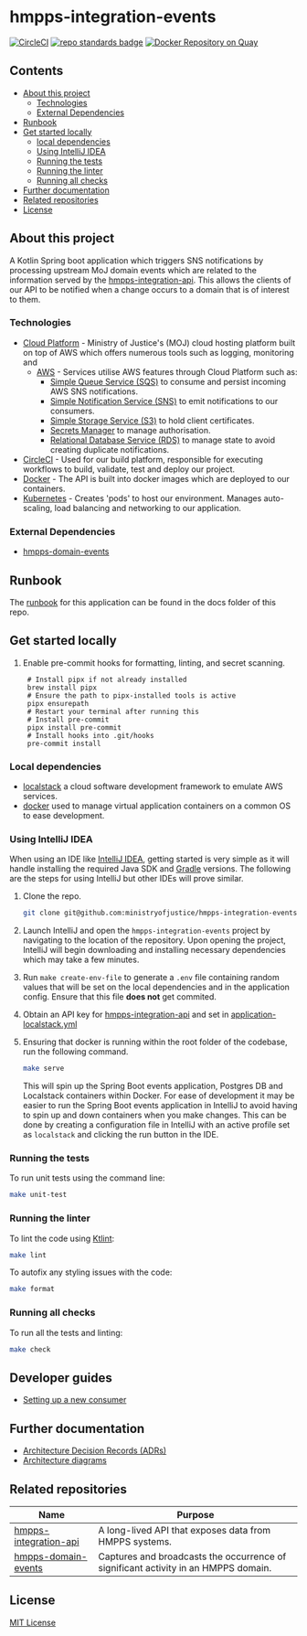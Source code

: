 # hmpps-integration-events

[![CircleCI](https://dl.circleci.com/status-badge/img/gh/ministryofjustice/hmpps-integration-events/tree/main.svg?style=svg)](https://dl.circleci.com/status-badge/redirect/gh/ministryofjustice/hmpps-integration-events/tree/main)
[![repo standards badge](https://img.shields.io/badge/endpoint.svg?&style=flat&logo=github&url=https%3A%2F%2Foperations-engineering-reports.cloud-platform.service.justice.gov.uk%2Fapi%2Fv1%2Fcompliant_public_repositories%2Fhmpps-integration-events)](https://operations-engineering-reports.cloud-platform.service.justice.gov.uk/public-report/hmpps-integration-events "Link to report")
[![Docker Repository on Quay](https://img.shields.io/badge/quay.io-repository-2496ED.svg?logo=docker)](https://quay.io/repository/hmpps/hmpps-integration-events)

## Contents

- [About this project](#about-this-project)
  - [Technologies](#technologies)
  - [External Dependencies](#external-dependencies)
- [Runbook](#runbook)
- [Get started locally](#get-started-locally)
  - [local dependencies](#local-dependencies)
  - [Using IntelliJ IDEA](#using-intellij-idea)
  - [Running the tests](#running-the-tests)
  - [Running the linter](#running-the-linter)
  - [Running all checks](#running-all-checks)
- [Further documentation](#further-documentation)
- [Related repositories](#related-repositories)
- [License](#license)

## About this project

A Kotlin Spring boot application which triggers SNS notifications by processing upstream MoJ domain events which are related to the information served by the [hmpps-integration-api](https://github.com/ministryofjustice/hmpps-integration-api). This allows the clients of our API to be notified when a change occurs to a domain that is of interest to them.

### Technologies

- [Cloud Platform](https://user-guide.cloud-platform.service.justice.gov.uk/#cloud-platform-user-guide) - Ministry of
  Justice's (MOJ) cloud hosting platform built on top of AWS which offers numerous tools such as logging, monitoring and
  - [AWS](https://aws.amazon.com/) - Services utilise AWS features through Cloud Platform such
    as:
    - [Simple Queue Service (SQS)](https://aws.amazon.com/sqs/) to consume and persist incoming AWS SNS notifications.
    - [Simple Notification Service (SNS)](https://aws.amazon.com/sns/) to emit notifications to our consumers.
    - [Simple Storage Service (S3)](https://aws.amazon.com/s3/) to hold client certificates.
    - [Secrets Manager](https://aws.amazon.com/secrets-manager/) to manage authorisation.
    - [Relational Database Service (RDS)](https://aws.amazon.com/rds/) to manage state to avoid creating duplicate notifications.
- [CircleCI](https://circleci.com/developer) - Used for our build platform, responsible for executing workflows to
  build, validate, test and deploy our project.
- [Docker](https://www.docker.com/) - The API is built into docker images which are deployed to our containers.
- [Kubernetes](https://kubernetes.io/docs/home/) - Creates 'pods' to host our environment. Manages auto-scaling, load
  balancing and networking to our application.

### External Dependencies

- [hmpps-domain-events](https://github.com/ministryofjustice/hmpps-domain-events)

## Runbook

The [runbook](https://github.com/ministryofjustice/hmpps-integration-events/tree/main/docs/runbook.md) for this application can be found in the docs folder of this repo.

## Get started locally

1. Enable pre-commit hooks for formatting, linting, and secret scanning.

   ```
    # Install pipx if not already installed
    brew install pipx
    # Ensure the path to pipx-installed tools is active
    pipx ensurepath
    # Restart your terminal after running this
    # Install pre-commit
    pipx install pre-commit
    # Install hooks into .git/hooks
    pre-commit install
   ```
### Local dependencies

- [localstack](https://www.localstack.cloud/) a cloud software development framework to emulate AWS services.
- [docker](https://www.docker.com/) used to manage virtual application containers on a common OS to ease development.

### Using IntelliJ IDEA

When using an IDE like [IntelliJ IDEA](https://www.jetbrains.com/idea/), getting started is very simple as it will
handle installing the required Java SDK and [Gradle](https://gradle.org/) versions. The following are the steps for
using IntelliJ but other IDEs will prove similar.

1. Clone the repo.

    ```bash
    git clone git@github.com:ministryofjustice/hmpps-integration-events.git
    ```

2. Launch IntelliJ and open the `hmpps-integration-events` project by navigating to the location of the repository. Upon opening the project, IntelliJ will begin downloading and installing necessary dependencies which may take a few
   minutes.
3. Run `make create-env-file` to generate a `.env` file containing random values that will be set on the local dependencies and in the application config. Ensure that this file **does not** get commited.

4. Obtain an API key for [hmpps-integration-api](https://github.com/ministryofjustice/hmpps-integration-api/tree/main) and set in [application-localstack.yml](src%2Fmain%2Fresources%2Fapplication-localstack.yml)
5. Ensuring that docker is running within the root folder of the codebase, run the following command.

    ```bash
    make serve
    ```
    
    This will spin up the Spring Boot events application, Postgres DB and Localstack containers within Docker. For ease of development it may be easier to run the Spring Boot events application in IntelliJ to avoid having to spin up and down containers when you make changes. This can be done by creating a configuration file in IntelliJ with an active profile set as `localstack` and clicking the run button in the IDE.

### Running the tests

To run unit tests using the command line:

```bash
make unit-test
```

### Running the linter

To lint the code using [Ktlint](https://pinterest.github.io/ktlint/):

```bash
make lint
```

To autofix any styling issues with the code:

```bash
make format
```

### Running all checks

To run all the tests and linting:

```bash
make check
```

## Developer guides

- [Setting up a new consumer](docs%2Fguides%2Fsetting-up-a-new-consumer.md)

## Further documentation

- [Architecture Decision Records (ADRs)](/docs/adr)
- [Architecture diagrams](/docs/diagrams)

## Related repositories

| Name                                                                                          | Purpose                                                                            |
| --------------------------------------------------------------------------------------------- | ---------------------------------------------------------------------------------- |
| [hmpps-integration-api](https://github.com/ministryofjustice/hmpps-integration-api/tree/main) | A long-lived API that exposes data from HMPPS systems.                             |
| [hmpps-domain-events](https://github.com/ministryofjustice/hmpps-domain-events)               | Captures and broadcasts the occurrence of significant activity in an HMPPS domain. |

## License

[MIT License](LICENSE)
